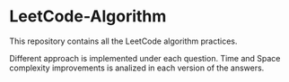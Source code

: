 # LeetCode-Algorithm

This repository contains all the LeetCode algorithm practices.

Different approach is implemented under each question.
Time and Space complexity improvements is analized in each version of the answers.
